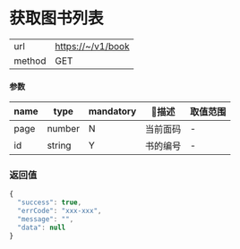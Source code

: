 # 获取图书列表

| | |
| - | - |
| url | [https://~/v1/book](https://~/v1/books) | 
| method | GET | 

#### 参数

| name | type | mandatory | 描述 | 取值范围 |
| - | - | - | - | - |
| page | number | N | 当前面码 | - |
| id | string | Y | 书的编号 | - |

### 返回值

```javascript
{
  "success": true,
  "errCode": "xxx-xxx",
  "message": "",
  "data": null
}
```